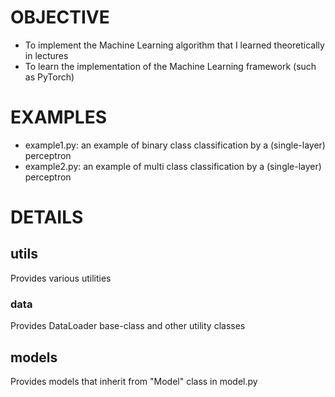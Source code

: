 # OBJECTIVE
- To implement the Machine Learning algorithm that I learned theoretically in lectures
- To learn the implementation of the Machine Learning framework (such as PyTorch)

# EXAMPLES
- example1.py: an example of binary class classification by a (single-layer) perceptron
- example2.py: an example of multi class classification by a (single-layer) perceptron

# DETAILS
## utils
Provides various utilities

### data
Provides DataLoader base-class and other utility classes

## models
Provides models that inherit from "Model" class in model.py